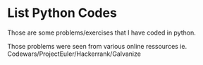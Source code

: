 # List Python Codes

Those are some problems/exercises that I have coded in python. 

Those problems were seen from various online ressources ie. Codewars/ProjectEuler/Hackerrank/Galvanize
